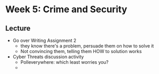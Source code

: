# Week 5: Crime and Security

## Lecture
- Go over Writing Assignment 2
  - they know there's a problem, persuade them on how to solve it
  - Not convincing them, telling them HOW to solution works
- Cyber Threats discussion activity
  - Polleverywhere: which least worries you?
  - 
